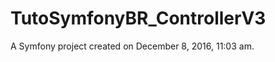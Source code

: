 TutoSymfonyBR_ControllerV3
==========================

A Symfony project created on December 8, 2016, 11:03 am.
